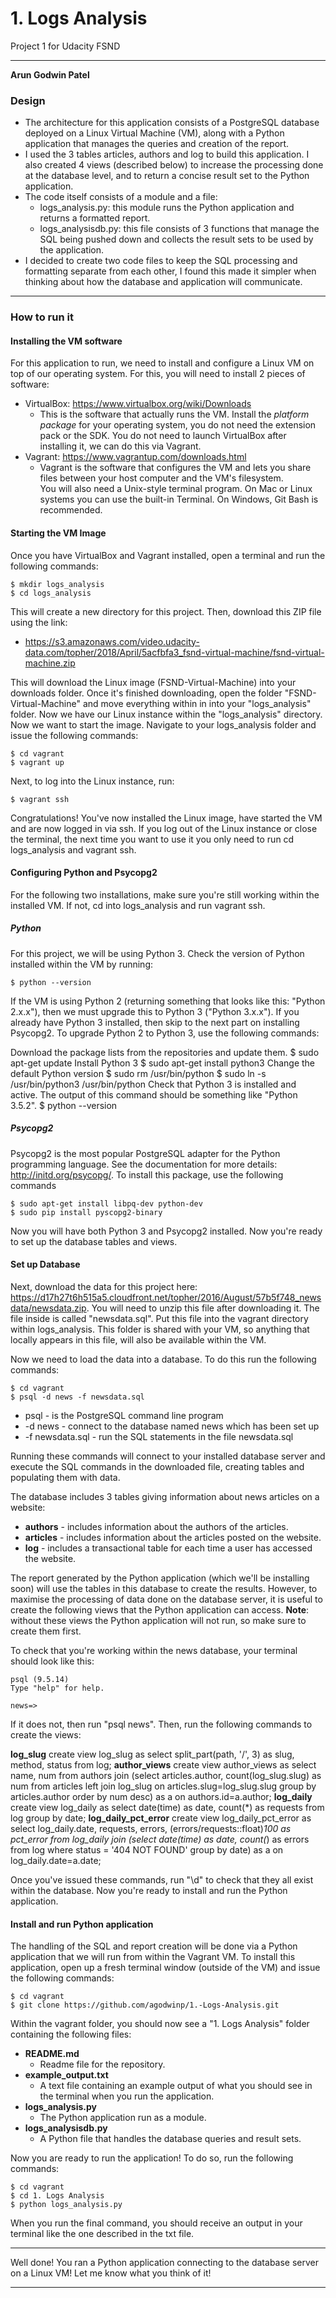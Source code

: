 # 1. Logs Analysis
Project 1 for Udacity FSND

***

**Arun Godwin Patel**

### Design
- The architecture for this application consists of a PostgreSQL database deployed on a Linux Virtual Machine (VM), along with a Python application that manages the queries and creation of the report.
- I used the 3 tables articles, authors and log to build this application. I also created 4 views (described below) to increase the processing done at the database level, and to return a concise result set to the Python application.
- The code itself consists of a module and a file:
    - logs_analysis.py: this module runs the Python application and returns a formatted report.
    - logs_analysisdb.py: this file consists of 3 functions that manage the SQL being pushed down and collects the result sets to be used by the application.
- I decided to create two code files to keep the SQL processing and formatting separate from each other, I found this made it simpler when thinking about how the database and application will communicate.

***

### How to run it

#### Installing the VM software
For this application to run, we need to install and configure a Linux VM on top of our operating system. For this, you will need to install 2 pieces of software:
- VirtualBox: https://www.virtualbox.org/wiki/Downloads
    - This is the software that actually runs the VM. Install the *platform package* for your operating system, you do not need the extension pack or the SDK. You do not need to launch VirtualBox after installing it, we can do this via Vagrant. 
- Vagrant: https://www.vagrantup.com/downloads.html
    - Vagrant is the software that configures the VM and lets you share files between your host computer and the VM's filesystem.  
You will also need a Unix-style terminal program. On Mac or Linux systems you can use the built-in Terminal. On Windows, Git Bash is recommended. 

#### Starting the VM Image
Once you have VirtualBox and Vagrant installed, open a terminal and run the following commands:

    $ mkdir logs_analysis
    $ cd logs_analysis

This will create a new directory for this project. Then, download this ZIP file using the link:
- https://s3.amazonaws.com/video.udacity-data.com/topher/2018/April/5acfbfa3_fsnd-virtual-machine/fsnd-virtual-machine.zip

This will download the Linux image (FSND-Virtual-Machine) into your downloads folder. Once it's finished downloading, open the folder "FSND-Virtual-Machine" and move everything within in into your "logs_analysis" folder. Now we have our Linux instance within the "logs_analysis" directory. Now we want to start the image. Navigate to your logs_analysis folder and issue the following commands:

    $ cd vagrant
    $ vagrant up

Next, to log into the Linux instance, run:

    $ vagrant ssh

Congratulations! You've now installed the Linux image, have started the VM and are now logged in via ssh. If you log out of the Linux instance or close the terminal, the next time you want to use it you only need to run cd logs_analysis and vagrant ssh.

#### Configuring Python and Psycopg2
For the following two installations, make sure you're still working within the installed VM. If not, cd into logs_analysis and run vagrant ssh.
##### Python
For this project, we will be using Python 3. Check the version of Python installed within the VM by running:

    $ python --version

If the VM is using Python 2 (returning something that looks like this: "Python 2.x.x"), then we must upgrade this to Python 3 ("Python 3.x.x"). If you already have Python 3 installed, then skip to the next part on installing Psycopg2. To upgrade Python 2 to Python 3, use the following commands:

Download the package lists from the repositories and update them.
    $ sudo apt-get update
Install Python 3
    $ sudo apt-get install python3
Change the default Python version
    $ sudo rm /usr/bin/python
    $ sudo ln -s /usr/bin/python3 /usr/bin/python
Check that Python 3 is installed and active. The output of this command should be something like "Python 3.5.2".
    $ python --version

##### Psycopg2
Psycopg2 is the most popular PostgreSQL adapter for the Python programming language. See the documentation for more details: http://initd.org/psycopg/. To install this package, use the following commands 

    $ sudo apt-get install libpq-dev python-dev
    $ sudo pip install pyscopg2-binary

Now you will have both Python 3 and Psycopg2 installed. Now you're ready to set up the database tables and views. 

#### Set up Database
Next, download the data for this project here: https://d17h27t6h515a5.cloudfront.net/topher/2016/August/57b5f748_newsdata/newsdata.zip. You will need to unzip this file after downloading it. The file inside is called "newsdata.sql". Put this file into the vagrant directory within logs_analysis. This folder is shared with your VM, so anything that locally appears in this file, will also be available within the VM.

Now we need to load the data into a database. To do this run the following commands:

    $ cd vagrant
    $ psql -d news -f newsdata.sql
    
- psql - is the PostgreSQL command line program
- -d news - connect to the database named news which has been set up
- -f newsdata.sql - run the SQL statements in the file newsdata.sql

Running these commands will connect to your installed database server and execute the SQL commands in the downloaded file, creating tables and populating them with data. 

The database includes 3 tables giving information about news articles on a website:
- **authors** - includes information about the authors of the articles.
- **articles** - includes information about the articles posted on the website.
- **log** - includes a transactional table for each time a user has accessed the website. 

The report generated by the Python application (which we'll be installing soon) will use the tables in this database to create the results. However, to maximise the processing of data done on the database server, it is useful to create the following views that the Python application can access. **Note**: without these views the Python application will not run, so make sure to create them first.

To check that you're working within the news database, your terminal should look like this:

    psql (9.5.14)
    Type "help" for help.
    
    news=>

If it does not, then run "psql news". Then, run the following commands to create the views:

**log_slug**
    create view log_slug as select split_part(path, '/', 3) as slug, method, status from log;
**author_views**
    create view author_views as select name, num from authors join (select articles.author, count(log_slug.slug) as num from articles left join log_slug on articles.slug=log_slug.slug group by articles.author order by num desc) as a on authors.id=a.author;
**log_daily**
    create view log_daily as select date(time) as date, count(*) as requests from log group by date;
**log_daily_pct_error**
    create view log_daily_pct_error as select log_daily.date, requests, errors, (errors/requests::float)*100 as pct_error from log_daily join (select date(time) as date, count(*) as errors from log where status = '404 NOT FOUND' group by date) as a on log_daily.date=a.date;

Once you've issued these commands, run "\d" to check that they all exist within the database. Now you're ready to install and run the Python application. 

#### Install and run Python application
The handling of the SQL and report creation will be done via a Python application that we will run from within the Vagrant VM. To install this application, open up a fresh terminal window (outside of the VM) and issue the following commands:

    $ cd vagrant 
    $ git clone https://github.com/agodwinp/1.-Logs-Analysis.git

Within the vagrant folder, you should now see a "1. Logs Analysis" folder containing the following files:
- **README.md**
    - Readme file for the repository.
- **example_output.txt**
    - A text file containing an example output of what you should see in the terminal when you run the application. 
- **logs_analysis.py**
    - The Python application run as a module. 
- **logs_analysisdb.py**
    - A Python file that handles the database queries and result sets.

Now you are ready to run the application! To do so, run the following commands:

    $ cd vagrant
    $ cd 1. Logs Analysis
    $ python logs_analysis.py

When you run the final command, you should receive an output in your terminal like the one described in the txt file.

***

Well done! You ran a Python application connecting to the database server on a Linux VM! Let me know what you think of it!

***